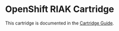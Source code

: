 # OpenShift RIAK Cartridge
This cartridge is documented in the [Cartridge Guide](http://openshift.github.io/documentation/oo_cartridge_guide.html#riak).
